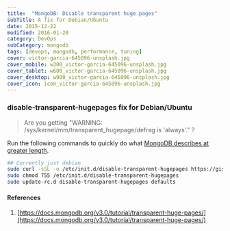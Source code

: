 ```yaml
---
title:  "MongoDB: Disable transparent huge pages"
subTitle: A fix for Debian/Ubuntu
date: 2015-12-22
modified: 2016-01-20
category: DevOps
subCategory: mongodb
tags: [devops, mongodb, performance, tuning]
cover: victor-garcia-645096-unsplash.jpg
cover_mobile: w300_victor-garcia-645096-unsplash.jpg
cover_tablet: w600_victor-garcia-645096-unsplash.jpg
cover_desktop: w900_victor-garcia-645096-unsplash.jpg
cover_icon: icon_victor-garcia-645096-unsplash.jpg
---
```


### disable-transparent-hugepages fix for Debian/Ubuntu

> Are you getting "WARNING: /sys/kernel/mm/transparent_hugepage/defrag is 'always'." ?

Run the following commands to quickly do what [MongoDB describes at greater length](https://docs.mongodb.org/v3.0/tutorial/transparent-huge-pages/).

```sh
## Currently just debian
sudo curl -sSL -o /etc/init.d/disable-transparent-hugepages https://gist.githubusercontent.com/justsml/5e8f10892070072c4ffb/raw/disable-transparent-hugepages
sudo chmod 755 /etc/init.d/disable-transparent-hugepages
sudo update-rc.d disable-transparent-hugepages defaults
```

#### References

1.  [https://docs.mongodb.org/v3.0/tutorial/transparent-huge-pages/](https://docs.mongodb.org/v3.0/tutorial/transparent-huge-pages/)
